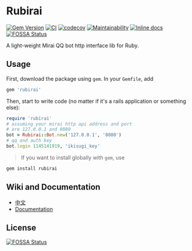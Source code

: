 # Rubirai

[![Gem Version](https://badge.fury.io/rb/rubirai.svg)](https://rubygems.org/gems/rubirai)
[![CI](https://github.com/Shimogawa/rubirai/actions/workflows/CI.yml/badge.svg?branch=master)](https://github.com/Shimogawa/rubirai/actions/workflows/CI.yml)
[![codecov](https://codecov.io/gh/Shimogawa/rubirai/branch/master/graph/badge.svg?token=OVUVEWFPKY)](https://codecov.io/gh/Shimogawa/rubirai)
[![Maintainability](https://api.codeclimate.com/v1/badges/9a9d8c887e5deb601e1e/maintainability)](https://codeclimate.com/github/Shimogawa/rubirai/maintainability)
[![Inline docs](http://inch-ci.org/github/shimogawa/rubirai.svg?branch=master)](http://inch-ci.org/github/shimogawa/rubirai)
[![FOSSA Status](https://app.fossa.com/api/projects/git%2Bgithub.com%2FShimogawa%2Frubirai.svg?type=shield)](https://app.fossa.com/projects/git%2Bgithub.com%2FShimogawa%2Frubirai?ref=badge_shield)


A light-weight Mirai QQ bot http interface lib for Ruby.

## Usage

First, download the package using `gem`. In your `Gemfile`, add

```ruby
gem 'rubirai'
```

Then, start to write code (no matter if it's a rails application or something else):

```ruby
require 'rubirai'
# assuming your mirai http api address and port
# are 127.0.0.1 and 8080
bot = Rubirai::Bot.new('127.0.0.1', '8080')
# qq and auth key
bot.login 1145141919, 'ikisugi_key'
```

> If you want to install globally with `gem`, use

```bash
gem install rubirai 
```

## Wiki and Documentation

- [中文](https://github.com/Shimogawa/rubirai/wiki)
- [Documentation](https://www.rebuild.moe/rubirai/)


## License
[![FOSSA Status](https://app.fossa.com/api/projects/git%2Bgithub.com%2FShimogawa%2Frubirai.svg?type=large)](https://app.fossa.com/projects/git%2Bgithub.com%2FShimogawa%2Frubirai?ref=badge_large)